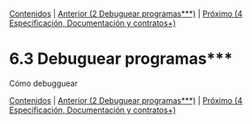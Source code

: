 [Contenidos](../Contenidos.md) \| [Anterior (2 Debuguear programas***)](02_quesera.md) \| [Próximo (4 Especificación, Documentación y contratos+)](04_Especificación.md)

# 6.3 Debuguear programas***

Cómo debugguear


[Contenidos](../Contenidos.md) \| [Anterior (2 Debuguear programas***)](02_quesera.md) \| [Próximo (4 Especificación, Documentación y contratos+)](04_Especificación.md)


